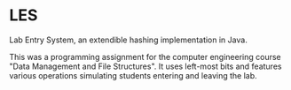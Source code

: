 # LES
Lab Entry System, an extendible hashing implementation in Java.

This was a programming assignment for the computer engineering course "Data Management and File Structures".
It uses left-most bits and features various operations simulating students entering and leaving the lab.
